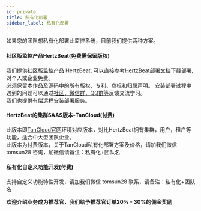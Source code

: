 ```yaml
---
id: private  
title: 私有化部署    
sidebar_label: 私有化部署     
---
```

如果您的团队想私有化部署此监控系统，目前我们提供两种方案。   

#### 社区版监控产品HertzBeat(免费需保留版权)   

我们提供社区版监控产品 HertzBeat, 可以直接参考[HertzBeat部署文档](/docs)下载部署, 对个人或企业免费。  
必须保留本作品及源码中的所有版权、专利、商标和归属声明。
安装部署过程中遇到的问题可以通过[社区，微信群，QQ群等](/docs/others/contact)反馈交流学习。  
我们也提供有偿远程安装部署服务。

#### HertzBeat的集群SAAS版本-TanCloud(付费)      

此版本即[TanCloud官网](https://console.tancloud.cn)环境对应版本，对比HertzBeat拥有集群，用户，租户等功能，适合中大型团队企业。  
此版本为付费版本，关于TanCloud私有化部署方案及价格，请加我们微信 tomsun28 咨询，加微信请备注：私有化+团队名   

#### 私有化自定义功能开发(付费)

支持自定义功能特性开发，请加我们微信 tomsun28 联系，请备注：私有化+团队名   

**欢迎介绍业务成为推荐官，我们给予推荐官订单20% - 30%的佣金奖励**    
